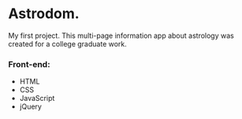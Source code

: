 # Astrodom. 
My first project. This multi-page information app about astrology was created for a college graduate work. 
### Front-end:
- HTML
- CSS
- JavaScript
- jQuery
